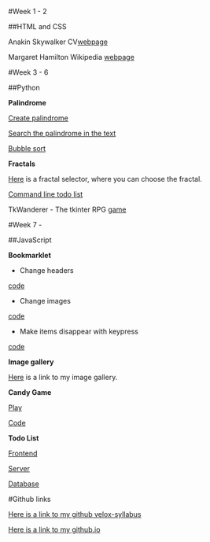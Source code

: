 #Week 1 - 2

##HTML and CSS


Anakin Skywalker CV[webpage](http://birosandor.github.io/Anakin/)

Margaret Hamilton Wikipedia [webpage](http://birosandor.github.io/Wikipedia/)



#Week 3 - 6

##Python


**Palindrome**

[Create palindrome](https://github.com/greenfox-velox/BiroSandor/blob/master/week-03/day-04/demo1.py)

[Search the palindrome in the text](https://github.com/greenfox-velox/BiroSandor/blob/master/week-03/day-04/demo2.py)

[Bubble sort](https://github.com/greenfox-velox/BiroSandor/blob/master/week-03/Practise/bubble.py)

**Fractals**

[Here](https://github.com/greenfox-velox/BiroSandor/tree/master/Demo/Week%2005) is a fractal selector, where you can choose the fractal.

[Command line todo list](https://github.com/greenfox-velox/BiroSandor/tree/master/week-05/day-03/Project)

TkWanderer - The tkinter RPG [game](https://github.com/greenfox-velox/BiroSandor/tree/master/week-06)



#Week 7 -

##JavaScript

**Bookmarklet**

- Change headers

[code](https://github.com/greenfox-velox/BiroSandor/blob/master/Bookmarklet/changeHeader/bookmarklet-1.js)

- Change images

[code](https://github.com/greenfox-velox/BiroSandor/blob/master/Bookmarklet/changeImages/bookmarklet-2.js)

- Make items disappear with keypress

[code](https://github.com/greenfox-velox/BiroSandor/blob/master/Bookmarklet/boomkeypress/keypress.js)


**Image gallery**

[Here](http://birosandor.github.io/ImageGallery/gallery.html) is a link to my image gallery.

**Candy Game**

[Play](http://birosandor.github.io/candyGame/index.html)

[Code](https://github.com/greenfox-velox/BiroSandor/blob/master/week-08/candyGame/candy.js)

**Todo List**

[Frontend](https://github.com/greenfox-velox/BiroSandor/blob/master/week-08/project_todo/todo.js)

[Server](https://github.com/greenfox-velox/BiroSandor/blob/master/week-09/todoapp/server.js)

[Database](https://github.com/greenfox-velox/BiroSandor/blob/master/week-09/todoapp/db.js)


#Github links

[Here is a link to my github velox-syllabus](https://github.com/BiroSandor/velox-syllabus)

[Here is a link to my github.io](https://github.com/BiroSandor/BiroSandor.github.io)
